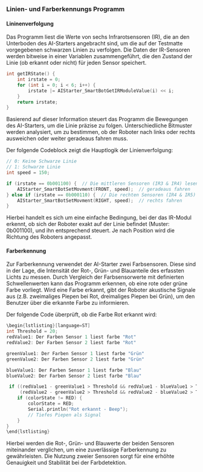 ### Linien- und Farberkennungs Programm 

#### Lininenverfolgung
Das Programm liest die Werte von sechs Infrarotsensoren (IR), die an den Unterboden des AI-Starters angebracht sind, um die auf der Testmatte vorgegebenen schwarzen Linien zu verfolgen. Die Daten der IR-Sensoren werden bitweise in einer Variablen zusammengeführt, die den Zustand der Linie (ob erkannt oder nicht) für jeden Sensor speichert.

```cpp
int getIRState() {
    int irstate = 0;
    for (int i = 0; i < 6; i++) {
        irstate |= AIStarter_SmartBotGetIRModuleValue(i) << i;
    }
    return irstate;
}
```
Basierend auf dieser Information steuert das Programm die Bewegungen des AI-Starters, um die Linie präzise zu folgen. Unterschiedliche Bitmuster werden analysiert, um zu bestimmen, ob der Roboter nach links oder rechts ausweichen oder weiter geradeaus fahren muss.

Der folgende Codeblock zeigt die Hauptlogik der Linienverfolgung:
```cpp
// 0: Keine Schwarze Linie
// 1: Schwarze Linie
int speed = 150;

if (irstate == 0b001100) {  // Die mittleren Sensoren (IR3 & IR4) lesen die Schwarze Linie
    AIStarter_SmartBotSetMovment(FRONT, speed);  // geradeaus fahren
} else if (irstate == 0b000110) {  // Die rechten Sensoren (IR4 & IR5) lesen die Schwarze Linie
    AIStarter_SmartBotSetMovment(RIGHT, speed);  // rechts fahren
}
```
Hierbei handelt es sich um eine einfache Bedingung, bei der das IR-Modul erkennt, ob sich der Roboter exakt auf der Linie befindet (Muster: 0b001100), und ihn entsprechend steuert. Je nach Position wird die Richtung des Roboters angepasst.

#### Farberkennung
Zur Farberkennung verwendet der AI-Starter zwei Farbsensoren. Diese sind in der Lage, die Intensität der Rot-, Grün- und Blauanteile des erfassten Lichts zu messen. Durch Vergleich der Farbsensorwerte mit definierten Schwellenwerten kann das Programm erkennen, ob eine rote oder grüne Farbe vorliegt. Wird eine Farbe erkannt, gibt der Roboter akustische Signale aus (z.B. zweimaliges Piepen bei Rot, dreimaliges Piepen bei Grün), um den Benutzer über die erkannte Farbe zu informieren.

Der folgende Code überprüft, ob die Farbe Rot erkannt wird:
```cpp
\begin{lstlisting}[language=ST]
int Threshold = 20;
redValue1: Der Farben Sensor 1 liest farbe "Rot"
redValue2: Der Farben Sensor 2 liest farbe "Rot"

greenValue1: Der Farben Sensor 1 liest farbe "Grün"
greenValue2: Der Farben Sensor 2 liest farbe "Grün"

blueValue1: Der Farben Sensor 1 liest farbe "Blau"
blueValue2: Der Farben Sensor 2 liest farbe "Blau"

 if ((redValue1 - greenValue1 > Threshold && redValue1 - blueValue1 > Threshold) &&
     (redValue2 - greenValue2 > Threshold && redValue2 - blueValue2 > Threshold)) {
    if (colorState != RED) {
        colorState = RED;
        Serial.println("Rot erkannt - Beep");
        // Tiefes Piepen als Signal
    }
}
\end{lstlisting}
```

Hierbei werden die Rot-, Grün- und Blauwerte der beiden Sensoren miteinander verglichen, um eine zuverlässige Farberkennung zu gewährleisten. Die Nutzung zweier Sensoren sorgt für eine erhöhte Genauigkeit und Stabilität bei der Farbdetektion.

